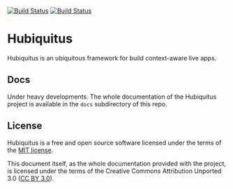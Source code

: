 [![Build Status](https://travis-ci.org/hubiquitus/hubiquitus.png?branch=master)](https://travis-ci.org/hubiquitus/hubiquitus)
[![Build Status](https://www.codeship.io/projects/9274e5a0-341a-0131-92d2-228038a705a1/status)](https://www.codeship.io/projects/9749)

# Hubiquitus

Hubiquitus is an ubiquitous framework for build context-aware live apps.

## Docs
Under heavy developments.
The whole documentation of the Hubiquitus project is available in the `docs` subdirectory of this repo.

## License
Hubiquitus is a free and open source software licensed under the terms of the [MIT license](http://opensource.org/licenses/MIT).

This document itself, as the whole documentation provided with the project, is licensed under the terms of the Creative Commons Attribution Unported 3.0 ([CC BY 3.0](http://creativecommons.org/licenses/by/3.0/)).
